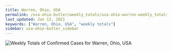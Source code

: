 ```yaml
---
title: Warren, Ohio, USA
permalink: /usa-ohio-butler/weekly_totals/usa-ohio-warren-weekly_totals.html
last_updated: Jan 12, 2021
keywords: ["Warren, Ohio, USA", "weekly totals"]
sidebar: usa-ohio-butler_sidebar
---
```


![Weekly Totals of Confirmed Cases for Warren, Ohio, USA](/covid_tracker/images/graphs/usa-ohio-warren-weekly_totals_graph.png)
